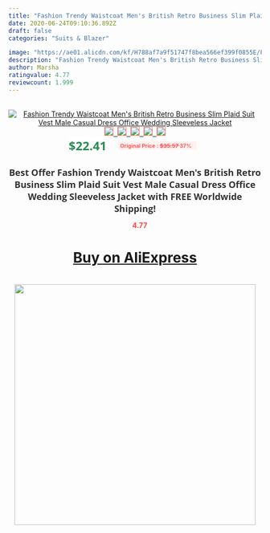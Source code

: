 ```yaml
---
title: "Fashion Trendy Waistcoat Men's British Retro Business Slim Plaid Suit Vest Male Casual Dress Office Wedding Sleeveless Jacket"
date: 2020-06-24T09:10:36.892Z
draft: false
categories: "Suits & Blazer"

image: "https://ae01.alicdn.com/kf/H788af7a9f51747f8bea566ef399f0855E/Fashion-Trendy-Waistcoat-Men-s-British-Retro-Business-Slim-Plaid-Suit-Vest-Male-Casual-Dress-Office.jpg"
description: "Fashion Trendy Waistcoat Men's British Retro Business Slim Plaid Suit Vest Male Casual Dress Office Wedding Sleeveless Jacket"
author: Marsha
ratingvalue: 4.77
reviewcount: 1.999
---
```

<br>
<div style="text-align: center;">
<a href="https://s.click.aliexpress.com/e/_AVcHE5" target="_blank" rel="nofollow noopener noreferrer"><img alt="Fashion Trendy Waistcoat Men's British Retro Business Slim Plaid Suit Vest Male Casual Dress Office Wedding Sleeveless Jacket" class="magnifier-image" src="https://ae01.alicdn.com/kf/H788af7a9f51747f8bea566ef399f0855E/Fashion-Trendy-Waistcoat-Men-s-British-Retro-Business-Slim-Plaid-Suit-Vest-Male-Casual-Dress-Office.jpg_640x640.jpg">
<br>
<img style="border:1px solid salmon" src="https://ae01.alicdn.com/kf/H788af7a9f51747f8bea566ef399f0855E/Fashion-Trendy-Waistcoat-Men-s-British-Retro-Business-Slim-Plaid-Suit-Vest-Male-Casual-Dress-Office.jpg_120x120.jpg">&nbsp;&nbsp;<img style="border:1px solid salmon" src="https://ae01.alicdn.com/kf/Hd12f2df03c844284af08e12948c179320/Fashion-Trendy-Waistcoat-Men-s-British-Retro-Business-Slim-Plaid-Suit-Vest-Male-Casual-Dress-Office.jpg_120x120.jpg">&nbsp;&nbsp;<img style="border:1px solid salmon" src="https://ae01.alicdn.com/kf/H314ab89b33a04407b18e8bcba3f9122fO/Fashion-Trendy-Waistcoat-Men-s-British-Retro-Business-Slim-Plaid-Suit-Vest-Male-Casual-Dress-Office.jpg_120x120.jpg">&nbsp;&nbsp;<img style="border:1px solid salmon" src="https://ae01.alicdn.com/kf/H1f6d53b16b1548bea08f6a6033d8c924d/Fashion-Trendy-Waistcoat-Men-s-British-Retro-Business-Slim-Plaid-Suit-Vest-Male-Casual-Dress-Office.jpg_120x120.jpg">&nbsp;&nbsp;<img style="border:1px solid salmon" src="https://ae01.alicdn.com/kf/H3234b88e4dee48b2ba7cf38e6a0fcc1eI/Fashion-Trendy-Waistcoat-Men-s-British-Retro-Business-Slim-Plaid-Suit-Vest-Male-Casual-Dress-Office.jpg_120x120.jpg"></a></div><br0>
<div style="text-align: center;"><span style="background-color: white; border: 0px; box-sizing: border-box; color: seagreen; display: inline-block; font-family: &quot;open sans&quot; , &quot;arial&quot; , &quot;helvetica&quot; , sans-serif , &quot;heiti&quot;; font-size: 24px; font-stretch: inherit; font-weight: 700; line-height: inherit; margin: 0px 10px 0px 0px; padding: 0px; vertical-align: middle;">$22.41 </span>
<span style="background: rgb(255 , 241 , 241); border-radius: 3px; border: 0px; box-sizing: border-box; color: #ff4747; display: inline-block; font-family: inherit; font-size: 12px; font-stretch: inherit; font-style: inherit; font-variant: inherit; font-weight: 600; line-height: inherit; margin: 0px; padding: 2px 5px; transform: scale(0.9); vertical-align: middle;">Original Price : <b style="text-decoration: line-through;">$35.57 </b> 37%&nbsp;&nbsp;</span></div>
<h1 style="color: #333333; display: inline-block; font-family: &quot;open sans&quot; , &quot;arial&quot; , &quot;helvetica&quot; , sans-serif , &quot;heiti&quot;; font-size: 18px; font-stretch: inherit; font-weight: 700; text-align: center;">Best Offer Fashion Trendy Waistcoat Men's British Retro Business Slim Plaid Suit Vest Male Casual Dress Office Wedding Sleeveless Jacket with FREE Worldwide Shipping!</h1>
<div style="color: #ff4747; text-align: center;">
<img src="https://4.bp.blogspot.com/-M0ZcTcb-5uY/XleCXlxnR4I/AAAAAAAAAEc/OrjgMkXV1oMQFaCRZj5HQwOCBcu3w1FegCPcBGAYYCw/s1600/star.png" style="height: 15px;">&nbsp;<b>4.77</b></div>
<div class="button_cont" align="center"><a class="buynow_a" href="https://s.click.aliexpress.com/e/_AVcHE5" target="_blank" rel="nofollow noopener noreferrer"><H1>Buy on AliExpress</H1></a></div><br>
<div class="separator" style="clear: both; text-align: center;">
<img src="https://lh3.googleusercontent.com/-pTy5HemUv9M/XlePHvY0dAI/AAAAAAAAAE4/0nX5iRUoIWY8eMW9Dpxeirr157OZliDIgCLcBGAsYHQ/s1600/badge.gif" width="480">
</div>
